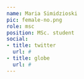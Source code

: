 ```yaml
---
name: Maria Simidzioski
pic: female-no.png
role: msc
position: MSc. student
social:
- title: twitter
  url: #
- title: globe
  url: #
---
```

